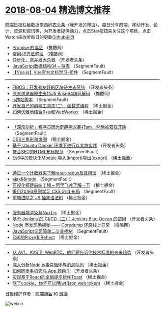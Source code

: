 # [2018-08-04 精选博文推荐](https://toutiao.qdkfweb.cn/date/2018/08/04)

[前端日报](https://qdkfweb.cn/c/news)栏目数据来自[码农头条](https://toutiao.qdkfweb.cn/)（我开发的爬虫），每日分享前端、移动开发、设计、资源和资讯等，为开发者提供动力，点击Star按钮来关注这个项目，点击Watch来收听每日的更新[Github主页](https://github.com/kujian/frontendDaily)
* [Promise 的误区](https://toutiao.qdkfweb.cn/82043.html) （推酷网）
* [常用JS方法整理](https://toutiao.qdkfweb.cn/82040.html) （推酷网）
* [异步化，高并发大杀器](https://toutiao.qdkfweb.cn/82004.html) （开发者头条）
* [JavaScript数据结构04 &#8211; 链表](https://toutiao.qdkfweb.cn/81970.html) （SegmentFault）
* [【Vue.js】Vue官方文档学习-组件](https://toutiao.qdkfweb.cn/81974.html) （SegmentFault）

***
* [FIBOS：开发者友好的区块链生态系统](https://toutiao.qdkfweb.cn/82017.html) （开发者头条）
* [原来浏览器原生支持JS Base64编码解码](https://toutiao.qdkfweb.cn/82039.html) （推酷网）
* [js跨站脚本](https://toutiao.qdkfweb.cn/81976.html) （SegmentFault）
* [开发自己的前端工具库(二)：函数式编程](https://toutiao.qdkfweb.cn/81981.html) （稀土掘金）
* [如何优雅地结合Rxjs和WebWorker](https://toutiao.qdkfweb.cn/81991.html) （稀土掘金）

***
* [「深度剖析」程序员因为奇葩需求暴打pm，然后被双双开除](https://toutiao.qdkfweb.cn/81969.html) （SegmentFault）
* [CSS三角形和饼图](https://toutiao.qdkfweb.cn/81992.html) （稀土掘金）
* [基于 Ubuntu Docker 环境下进行以太坊实践](https://toutiao.qdkfweb.cn/82006.html) （开发者头条）
* [符合SEO的HTML布局规范](https://toutiao.qdkfweb.cn/81971.html) （SegmentFault）
* [Es6中的模块化Module,导入(import)导出(export)](https://toutiao.qdkfweb.cn/81979.html) （稀土掘金）

***
* [通过一个计数器来了解react-redux及其用法](https://toutiao.qdkfweb.cn/81993.html) （稀土掘金）
* [ajax&amp;&amp;node](https://toutiao.qdkfweb.cn/81972.html) （SegmentFault）
* [可视化搭建前端工程 &#8211; 阿里飞冰了解一下](https://toutiao.qdkfweb.cn/81982.html) （稀土掘金）
* [采用20/80原则学习 CSS Grid 布局](https://toutiao.qdkfweb.cn/81964.html) （SegmentFault）
* [前端进阶之 JS 抽象语法树](https://toutiao.qdkfweb.cn/81994.html) （稀土掘金）

***
* [服务器端渲染与Nuxt.js](https://toutiao.qdkfweb.cn/81995.html) （稀土掘金）
* [基于 Jenkins 的 CI/CD（三）：Jenkins Blue Ocean 的使用](https://toutiao.qdkfweb.cn/82015.html) （开发者头条）
* [Node 案发现场揭秘 —— Coredump 还原线上异常](https://toutiao.qdkfweb.cn/82044.html) （推酷网）
* [JavaScript实现简单二叉查找树](https://toutiao.qdkfweb.cn/81965.html) （SegmentFault）
* [ES6的Proxy和Reflect](https://toutiao.qdkfweb.cn/81996.html) （稀土掘金）

***
* [从 AV1、AVS 到 WebRTC，他们将告诉你技术标准的未来趋势](https://toutiao.qdkfweb.cn/82016.html) （开发者头条）
* [深入分析Node.js事件循环与消息队列](https://toutiao.qdkfweb.cn/81988.html) （稀土掘金）
* [如何同步手机壳与 App 颜色？](https://toutiao.qdkfweb.cn/82005.html) （开发者头条）
* [实现基于React的全局提示组件Toast](https://toutiao.qdkfweb.cn/81984.html) （稀土掘金）
* [除了cookie，你还可以用jwt(json web token)](https://toutiao.qdkfweb.cn/81990.html) （稀土掘金）

日报维护作者：[前端博客](https://qdkfweb.cn/) 和 [微博](https://qdkfweb.cn/go/weibo)

![weixin](https://user-images.githubusercontent.com/3055447/38468989-651132ac-3b80-11e8-8e6b-15122322a9d7.png)